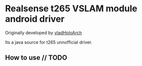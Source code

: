 

# Realsense t265 VSLAM module  android driver

Originally developed by [vladHoloArch](https://github.com/vladHoloArch/SlamDriver)

Its a java source for t265 unnofficial driver.

## How to use // TODO

